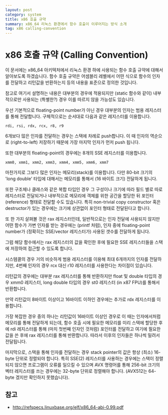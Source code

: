 ```yaml
---
layout: post
category: system
title: x86 호출 규약
summary: x86_64 리눅스 환경에서 함수 호출이 이루어지는 방식 소개
tag: x86 calling-convention
---
```


x86 호출 규약 (Calling Convention)
==================================

이 문서에는 x86_64 아키텍처에서 리눅스 환경 하에 사용되는
함수 호출 규약에 대해서 알아보도록 하겠습니다. 함수 호출 규약은
어셈블리 레벨에서 어떤 식으로 함수의 인자를 전달하고
리턴값을 반환하는지 등의 내용을 표준으로 정의한 것입니다.

참고로 여기서 설명하는 내용은 대부분의 경우에 적용되지만
(static 함수와 같이) 내부적으로만 사용되는 (특별한?) 경우
이를 따르지 않을 가능성도 있습니다.

우선 기본적으로 floating-point number가 아닌 경우
대부분의 인자는 범용 레지스터를 통해 전달합니다.
구체적으로는 순서대로 다음과 같은 레지스터를 이용합니다.

    rdi, rsi, rdx, rcx, r8, r9

6개보다 많은 인자를 전달하는 경우는 스택에 차례로 push합니다.
이 때 인자의 역순으로 (right-to-left) 저장하기 때문에
가장 마지막 인자가 먼저 push 됩니다.

또한 대부분의 floating-point의 경우에는 8개의 SSE 레지스터를 이용합니다.

    xmm0, xmm1, xmm2, xmm3, xmm4, xmm5, xmm6, xmm7

마찬가지로 그보다 많은 인자는 메모리(stack)를 이용합니다.
다만 80-bit 크기의 'long double' 타입에 대해서는
메모리를 통해서 (16 바이트 크기) 전달하게 됩니다.

또한 구조체나 클래스와 같은 복합 타입인 경우
그 구성이나 크기에 따라 필드 별로 따로 레지스터로 전달되거나
내부적으로 메모리에 객체를 위한 공간을 할당한 뒤 포인터(reference) 형태로
전달할 수도 있습니다. 특히 non-trivial copy constructor 혹은 destructor가
있는 경우에는 크기에 상관없이 포인터 형태로 전달된다고 합니다.

또 한 가지 살펴볼 것은 rax 레지스터인데, 일반적으로는 인자 전달에 사용되지 않지만
어떤 함수가 가변 인자를 받는 경우에는 (printf 처럼),
인자 중에 floating-point number가 (정확히는 SSE/vector 레지스터가)
사용된 갯수를 전달하게 됩니다.

그럼 해당 함수에서는 rax 레지스터의 값을 확인한 후에
필요한 SSE 레지스터들을 스택에 저장하여 접근할 수 있도록 합니다.

시스템콜의 경우 거의 비슷하게 범용 레지스터를 이용해
최대 6개까지의 인자를 전달하지만, 4번째 인자의 경우
rcx 대신 r10 레지스터를 사용한다는 차이점이 있습니다.

리턴값의 경우에는 대부분 rax 레지스터를 통해 반환하지만
float 및 double 타입의 경우 xmm0 레지스터, long double 타입의 경우
st0 레지스터 (in x87 FPU)를 통해서 반환합니다.

만약 리턴값이 8바이트 이상이고 16바이트 이하인 경우에는
추가로 rdx 레지스터를 이용합니다.

가장 복잡한 경우 중의 하나는 리턴값이 16바이트 이상인 경우로
이 때는 인자에서처럼 메모리를 통해 전달하게 되는데, 함수 호출 시에 필요한 메모리를
미리 스택에 할당한 후에 rdi 레지스터를 통해 (마치 첫번째 인자인 것처럼)
포인터를 전달하고 여기에 필요한 값을 쓴 후에 rax 레지스터를 통해 반환합니다.
따라서 이후의 인자들은 하나씩 밀려서 전달됩니다.

마지막으로, 스택을 통해 인자를 전달하는 경우
stack pointer의 값은 항상 (최소) 16-byte 단위로 정렬되야 합니다.
특히 SSE(2) 레지스터를 사용하는 경우에는 스택이 정렬되지 않으면
프로그램이 오류를 일으킬 수 있으며
AVX 명령어를 통해 256-bit 크기의 벡터 레지스터를 쓰는 경우에는
32-byte 단위로 정렬해야 합니다. (AVX512는 64-byte 겠지만 확인하지 못했습니다).

참고
----
* http://refspecs.linuxbase.org/elf/x86_64-abi-0.99.pdf

